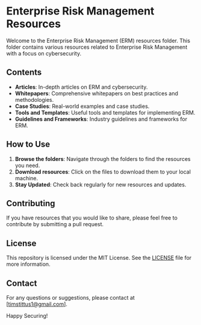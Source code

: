 # Enterprise Risk Management Resources

Welcome to the Enterprise Risk Management (ERM) resources folder. This folder contains various resources related to Enterprise Risk Management with a focus on cybersecurity.

## Contents

- **Articles**: In-depth articles on ERM and cybersecurity.
- **Whitepapers**: Comprehensive whitepapers on best practices and methodologies.
- **Case Studies**: Real-world examples and case studies.
- **Tools and Templates**: Useful tools and templates for implementing ERM.
- **Guidelines and Frameworks**: Industry guidelines and frameworks for ERM.

## How to Use

1. **Browse the folders**: Navigate through the folders to find the resources you need.
2. **Download resources**: Click on the files to download them to your local machine.
3. **Stay Updated**: Check back regularly for new resources and updates.

## Contributing

If you have resources that you would like to share, please feel free to contribute by submitting a pull request.

## License

This repository is licensed under the MIT License. See the [LICENSE](LICENSE) file for more information.

## Contact

For any questions or suggestions, please contact at [timstittus1@gmail.com].

Happy Securing!

